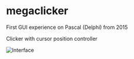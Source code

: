 # megaclicker
First GUI experience on Pascal (Delphi) from 2015

Clicker with cursor position controller

![Interface](https://user-images.githubusercontent.com/48791104/65167649-63ef8a00-da5c-11e9-842d-d3815c6ee140.jpg)
